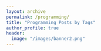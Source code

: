 ```yaml
---
layout: archive
permalink: /programming/
title: "Programming Posts by Tags"
author_profile: true
header:
  image: "/images/banner2.png"
---
```

